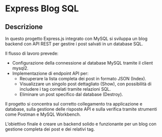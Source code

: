 # Express Blog SQL

## Descrizione

In questo progetto Express.js integrato con MySQL si sviluppa un blog backend con API REST per gestire i post salvati in un database SQL. 

Il flusso di lavoro prevede:

- Configurazione della connessione al database MySQL tramite il client mysql2.
- Implementazione di endpoint API per:
  - Recuperare la lista completa dei post in formato JSON (Index).
  - Visualizzare un singolo post dettagliato (Show), con possibilità di includere i tag correlati tramite relazioni SQL.
  - Eliminare un post specifico dal database (Destroy).

Il progetto si concentra sul corretto collegamento tra applicazione e database, sulla gestione delle risposte API e sulla verifica tramite strumenti come Postman e MySQL Workbench.

L’obiettivo finale è creare un backend solido e funzionante per un blog con gestione completa dei post e dei relativi tag.
